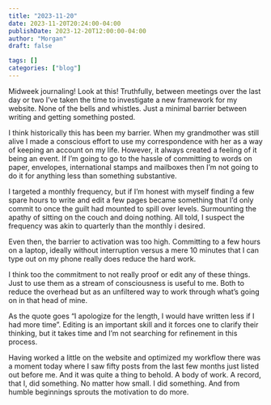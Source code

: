 ```yaml
---
title: "2023-11-20"
date: 2023-11-20T20:24:00-04:00
publishDate: 2023-12-20T12:00:00-04:00
author: "Morgan"
draft: false

tags: []
categories: ["blog"]
---
```


Midweek journaling! Look at this! Truthfully, between meetings over the last day or two I’ve taken the time to investigate a new framework for my website. None of the bells  and whistles. Just a minimal barrier between writing and getting something posted.

I think historically this has been my barrier. When my grandmother was still alive I made a conscious effort to use my correspondence with her as a way of keeping an account on my life. However, it always created a feeling of it being an event. If I’m going to go to the hassle of committing to words on paper, envelopes, international stamps and mailboxes then I’m not going to do it for anything less than something substantive.

I targeted a monthly frequency, but if I’m honest with myself finding a few spare hours to write and edit a few pages became something that I’d only commit to once the guilt had mounted to spill over levels. Surmounting the apathy of sitting on the couch and doing nothing. All told, I suspect the frequency was akin to quarterly than the monthly i desired.

Even then, the barrier to activation was too high. Committing to a few hours on a laptop, ideally without interruption versus a mere 10 minutes that I can type out on my phone really does reduce the hard work.

I think too the commitment to not really proof or edit any of these things. Just to use them as a stream of consciousness is useful to me. Both to reduce the overhead but as an unfiltered way to work through what’s going on in that head of mine.

As the quote goes “I apologize for the length, I would have written less if I had more time”. Editing is an important skill and it forces one to clarify their thinking, but it takes time and I’m not searching for refinement in this process.

Having worked a little on the website and optimized my workflow there was a moment today where I saw fifty posts from the last few months just listed out before me. And it was quite a thing to behold. A body of work. A record, that I, did something. No matter how small. I did something. And from humble beginnings sprouts the motivation to do more.
